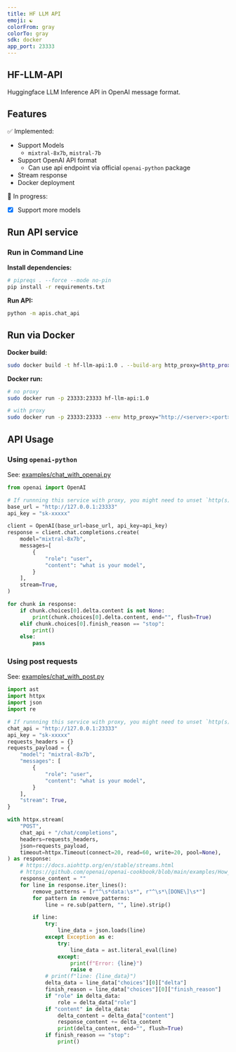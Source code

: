 ```yaml
---
title: HF LLM API
emoji: ☯️
colorFrom: gray
colorTo: gray
sdk: docker
app_port: 23333
---
```


## HF-LLM-API
Huggingface LLM Inference API in OpenAI message format.

## Features

✅ Implemented:

- Support Models
  - `mixtral-8x7b`, `mistral-7b`
- Support OpenAI API format
  - Can use api endpoint via official `openai-python` package
- Stream response
- Docker deployment

🔨 In progress:
- [x] Support more models

## Run API service

### Run in Command Line

**Install dependencies:**

```bash
# pipreqs . --force --mode no-pin
pip install -r requirements.txt
```

**Run API:**

```bash
python -m apis.chat_api
```

## Run via Docker

**Docker build:**

```bash
sudo docker build -t hf-llm-api:1.0 . --build-arg http_proxy=$http_proxy --build-arg https_proxy=$https_proxy
```

**Docker run:**

```bash
# no proxy
sudo docker run -p 23333:23333 hf-llm-api:1.0

# with proxy
sudo docker run -p 23333:23333 --env http_proxy="http://<server>:<port>" hf-llm-api:1.0
```

## API Usage

### Using `openai-python`

See: [examples/chat_with_openai.py](https://github.com/Hansimov/hf-llm-api/blob/main/examples/chat_with_openai.py)

```py
from openai import OpenAI

# If runnning this service with proxy, you might need to unset `http(s)_proxy`.
base_url = "http://127.0.0.1:23333"
api_key = "sk-xxxxx"

client = OpenAI(base_url=base_url, api_key=api_key)
response = client.chat.completions.create(
    model="mixtral-8x7b",
    messages=[
        {
            "role": "user",
            "content": "what is your model",
        }
    ],
    stream=True,
)

for chunk in response:
    if chunk.choices[0].delta.content is not None:
        print(chunk.choices[0].delta.content, end="", flush=True)
    elif chunk.choices[0].finish_reason == "stop":
        print()
    else:
        pass
```

### Using post requests

See: [examples/chat_with_post.py](https://github.com/Hansimov/hf-llm-api/blob/main/examples/chat_with_post.py)


```py
import ast
import httpx
import json
import re

# If runnning this service with proxy, you might need to unset `http(s)_proxy`.
chat_api = "http://127.0.0.1:23333"
api_key = "sk-xxxxx"
requests_headers = {}
requests_payload = {
    "model": "mixtral-8x7b",
    "messages": [
        {
            "role": "user",
            "content": "what is your model",
        }
    ],
    "stream": True,
}

with httpx.stream(
    "POST",
    chat_api + "/chat/completions",
    headers=requests_headers,
    json=requests_payload,
    timeout=httpx.Timeout(connect=20, read=60, write=20, pool=None),
) as response:
    # https://docs.aiohttp.org/en/stable/streams.html
    # https://github.com/openai/openai-cookbook/blob/main/examples/How_to_stream_completions.ipynb
    response_content = ""
    for line in response.iter_lines():
        remove_patterns = [r"^\s*data:\s*", r"^\s*\[DONE\]\s*"]
        for pattern in remove_patterns:
            line = re.sub(pattern, "", line).strip()

        if line:
            try:
                line_data = json.loads(line)
            except Exception as e:
                try:
                    line_data = ast.literal_eval(line)
                except:
                    print(f"Error: {line}")
                    raise e
            # print(f"line: {line_data}")
            delta_data = line_data["choices"][0]["delta"]
            finish_reason = line_data["choices"][0]["finish_reason"]
            if "role" in delta_data:
                role = delta_data["role"]
            if "content" in delta_data:
                delta_content = delta_data["content"]
                response_content += delta_content
                print(delta_content, end="", flush=True)
            if finish_reason == "stop":
                print()

```
